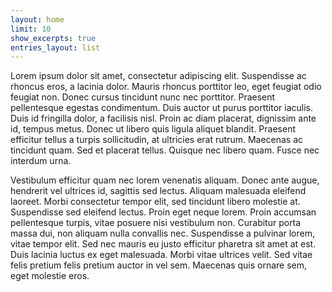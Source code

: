 ```yaml
---
layout: home
limit: 10
show_excerpts: true
entries_layout: list
---
```


Lorem ipsum dolor sit amet, consectetur adipiscing elit. Suspendisse ac rhoncus eros, a lacinia dolor. Mauris rhoncus porttitor leo, eget feugiat odio feugiat non. Donec cursus tincidunt nunc nec porttitor. Praesent pellentesque egestas condimentum. Duis auctor ut purus porttitor iaculis. Duis id fringilla dolor, a facilisis nisl. Proin ac diam placerat, dignissim ante id, tempus metus. Donec ut libero quis ligula aliquet blandit. Praesent efficitur tellus a turpis sollicitudin, at ultricies erat rutrum. Maecenas ac tincidunt quam. Sed et placerat tellus. Quisque nec libero quam. Fusce nec interdum urna.

Vestibulum efficitur quam nec lorem venenatis aliquam. Donec ante augue, hendrerit vel ultrices id, sagittis sed lectus. Aliquam malesuada eleifend laoreet. Morbi consectetur tempor elit, sed tincidunt libero molestie at. Suspendisse sed eleifend lectus. Proin eget neque lorem. Proin accumsan pellentesque turpis, vitae posuere nisi vestibulum non. Curabitur porta massa dui, non aliquam nulla convallis nec. Suspendisse a pulvinar lorem, vitae tempor elit. Sed nec mauris eu justo efficitur pharetra sit amet at est. Duis lacinia luctus ex eget malesuada. Morbi vitae ultrices velit. Sed vitae felis pretium felis pretium auctor in vel sem. Maecenas quis ornare sem, eget molestie eros.